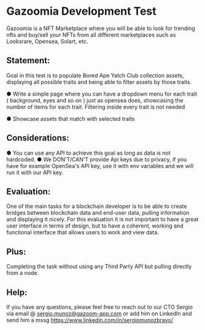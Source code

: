 # Gazoomia Development Test

Gazoomia is a NFT Marketplace where you will be able to look for trending nfts and buy/sell your NFTs from all different marketplaces such as Looksrare, Opensea, Solart, etc.

## Statement:

Goal in this test is to populate Bored Ape Yatch Club collection assets, displaying all possible traits and being able to filter assets by those traits.

● Write a simple page where you can have a dropdown menu for each trait ( background, eyes and so on ) just as opensea does, showcasing the number of items for each trait. Filtering inside every trait is not needed

● Showcase assets that match with selected traits

## Considerations:

● You can use any API to achieve this goal as long as data is not hardcoded.
● We DON'T/CAN'T provide Api keys due to privacy, if you have for example OpenSea's API key, use it with env variables and we will run it with our API key.

## Evaluation:
One of the main tasks for a blockchain developer is to be able to create bridges between blockchain
data and end-user data, pulling information and displaying it nicely.
For this evaluation it is not important to have a great user interface in terms of design, but to have a
coherent, working and functional interface that allows users to work and view data.

## Plus:
Completing the task without using any Third Party API but pulling directly from a node.

## Help:
If you have any questions, please feel free to reach out to our CTO Sergio via email @
sergio.munoz@gazoom-app.com or add him on LinkedIn and send him a mssg
https://www.linkedin.com/in/sergiomunozbravo/